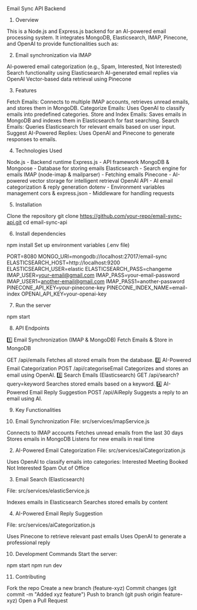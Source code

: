 Email Sync API Backend

1. Overview

This is a Node.js and Express.js backend for an AI-powered email processing system. It integrates MongoDB, Elasticsearch, IMAP, Pinecone, and OpenAI to provide functionalities such as:

2. Email synchronization via IMAP

AI-powered email categorization (e.g., Spam, Interested, Not Interested)
Search functionality using Elasticsearch
AI-generated email replies via OpenAI
Vector-based data retrieval using Pinecone

3. Features

Fetch Emails: Connects to multiple IMAP accounts, retrieves unread emails, and stores them in MongoDB.
Categorize Emails: Uses OpenAI to classify emails into predefined categories.
Store and Index Emails: Saves emails in MongoDB and indexes them in Elasticsearch for fast searching.
Search Emails: Queries Elasticsearch for relevant emails based on user input.
Suggest AI-Powered Replies: Uses OpenAI and Pinecone to generate responses to emails.

4. Technologies Used

Node.js - Backend runtime
Express.js - API framework
MongoDB & Mongoose - Database for storing emails
Elasticsearch - Search engine for emails
IMAP (node-imap & mailparser) - Fetching emails
Pinecone - AI-powered vector storage for intelligent retrieval
OpenAI API - AI email categorization & reply generation
dotenv - Environment variables management
cors & express.json - Middleware for handling requests

5. Installation

Clone the repository
git clone https://github.com/your-repo/email-sync-api.git
cd email-sync-api

6. Install dependencies

npm install
Set up environment variables (.env file)

PORT=8080
MONGO_URI=mongodb://localhost:27017/email-sync
ELASTICSEARCH_HOST=http://localhost:9200
ELASTICSEARCH_USER=elastic
ELASTICSEARCH_PASS=changeme
IMAP_USER=your-email@gmail.com
IMAP_PASS=your-email-password
IMAP_USER1=another-email@gmail.com
IMAP_PASS1=another-password
PINECONE_API_KEY=your-pinecone-key
PINECONE_INDEX_NAME=email-index
OPENAI_API_KEY=your-openai-key

7. Run the server

npm start

8. API Endpoints

1️⃣ Email Synchronization (IMAP & MongoDB)
Fetch Emails & Store in MongoDB

GET /api/emails
Fetches all stored emails from the database.
2️⃣ AI-Powered Email Categorization
POST /api/categoriseEmail
Categorizes and stores an email using OpenAI.
3️⃣ Search Emails (Elasticsearch)
GET /api/search?query=keyword
Searches stored emails based on a keyword.
4️⃣ AI-Powered Email Reply Suggestion
POST /api/AiReply
Suggests a reply to an email using AI.

9. Key Functionalities

1. Email Synchronization
File: src/services/imapService.js

Connects to IMAP accounts
Fetches unread emails from the last 30 days
Stores emails in MongoDB
Listens for new emails in real time

2. AI-Powered Email Categorization
File: src/services/aiCategorization.js

Uses OpenAI to classify emails into categories:
Interested
Meeting Booked
Not Interested
Spam
Out of Office

3. Email Search (Elasticsearch)

File: src/services/elasticService.js

Indexes emails in Elasticsearch
Searches stored emails by content

4. AI-Powered Email Reply Suggestion

File: src/services/aiCategorization.js

Uses Pinecone to retrieve relevant past emails
Uses OpenAI to generate a professional reply

10. Development Commands
Start the server:

npm start
npm run dev

11. Contributing

Fork the repo
Create a new branch (feature-xyz)
Commit changes (git commit -m "Added xyz feature")
Push to branch (git push origin feature-xyz)
Open a Pull Request
